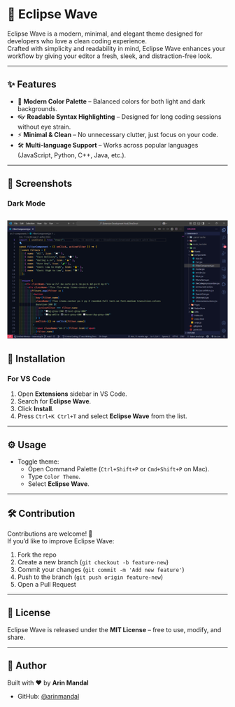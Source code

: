 # 🌊 Eclipse Wave  

Eclipse Wave is a modern, minimal, and elegant theme designed for developers who love a clean coding experience.  
Crafted with simplicity and readability in mind, Eclipse Wave enhances your workflow by giving your editor a fresh, sleek, and distraction-free look.  

---

## ✨ Features
- 🎨 **Modern Color Palette** – Balanced colors for both light and dark backgrounds.  
- 👓 **Readable Syntax Highlighting** – Designed for long coding sessions without eye strain.  
- ⚡ **Minimal & Clean** – No unnecessary clutter, just focus on your code.  
- 🛠️ **Multi-language Support** – Works across popular languages (JavaScript, Python, C++, Java, etc.).  

---

## 📸 Screenshots  

### Dark Mode  
![Eclipse Wave Dark Screenshot](./assets/EclipseWave.png)  
---

## 🚀 Installation  

### For **VS Code**  
1. Open **Extensions** sidebar in VS Code.  
2. Search for **Eclipse Wave**.  
3. Click **Install**.  
4. Press `Ctrl+K Ctrl+T` and select **Eclipse Wave** from the list.  

---

## ⚙️ Usage  
- Toggle theme:  
  - Open Command Palette (`Ctrl+Shift+P` or `Cmd+Shift+P` on Mac).  
  - Type `Color Theme`.  
  - Select **Eclipse Wave**.  

---

## 🛠️ Contribution  
Contributions are welcome! 🎉  
If you’d like to improve Eclipse Wave:  
1. Fork the repo  
2. Create a new branch (`git checkout -b feature-new`)  
3. Commit your changes (`git commit -m 'Add new feature'`)  
4. Push to the branch (`git push origin feature-new`)  
5. Open a Pull Request  

---

## 📜 License  
Eclipse Wave is released under the **MIT License** – free to use, modify, and share.  

---

## 👤 Author  
Built with ❤️ by **Arin Mandal**  
- GitHub: [@arinmandal](https://github.com/arinmandal)  
